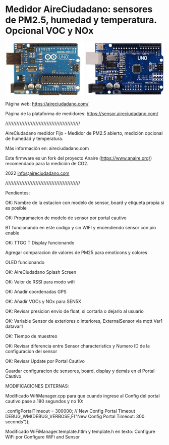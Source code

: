 # Medidor AireCiudadano: sensores de PM2.5, humedad y temperatura. Opcional VOC y NOx

![Logo](https://github.com/danielbernalb/LibreCO2/blob/main/images/arduino-uno-original-clone.jpg)

Página web: https://aireciudadano.com/

Página de la plataforma de medidores: https://sensor.aireciudadano.com/

///////////////////////////////////////////////

AireCiudadano medidor Fijo - Medidor de PM2.5 abierto, medición opcional de humedad y temperatura.

Más información en: aireciudadano.com

Este firmware es un fork del proyecto Anaire (https://www.anaire.org/) recomendado para la medición de CO2.

2022 info@aireciudadano.com

///////////////////////////////////////////////

Pendientes:

OK: Nombre de la estacion con modelo de sensor, board  y etiqueta propia si es posible

OK: Programacion de modelo de sensor por portal cautivo

BT funcionando en este codigo y sin WIFI y encendiendo sensor con pin enable

OK: TTGO T Display funcionando

Agregar comparacion de valores de PM25 para emoticons y colores

OLED funcionando

OK: AireCiudadano Splash Screen

OK: Valor de RSSI para modo wifi

OK: Añadir coordenadas GPS

OK: Añadir VOCs y NOx para SEN5X

OK: Revisar presicion envio de float, si cortarla o dejarlo al usuario

OK: Variable Sensor de exteriores o interiores, ExternalSensor via mqtt Var1 datavar1

OK: Tiempo de muestreo

OK: Revisar diferencia entre Sensor characteristics y Numero ID de la configuracion del sensor

OK: Revisar Update por Portal Cautivo

Guardar configuracion de sensores, board, display y demás en el Portal Cautivo

MODIFICACIONES EXTERNAS:

Modificado WifiManager.cpp para que cuando ingrese al Config del portal cautivo pase a 180 segundos y no 10:

_configPortalTimeout = 300000;   // New Config Portal Timeout
DEBUG_WM(DEBUG_VERBOSE,F("New Config Portal Timeout: 300 seconds"));

Modificado WiFiManager.template.htlm y template.h en texto: Configure WiFi por Configure WiFi and Sensor
